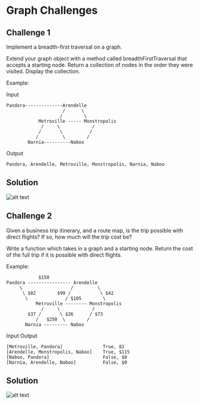 # Graph Challenges

## Challenge 1
Implement a breadth-first traversal on a graph. 

Extend your graph object with a method called breadthFirstTraversal that accepts a starting node. Return a collection of nodes in the order they were visited. Display the collection.

Example:

Input
```
Pandora--------------Arendelle
                     /      \
                    /        \
            Metroville ----- Monstropolis
             /     \            /
            /       \          /
           /         \        /
        Narnia----------Naboo
```
Output
```
Pandora, Arendelle, Metroville, Monstropolis, Narnia, Naboo
```

## Solution
![alt text](./src/main/assets/breadth-first-graph.jpg "breadth-first-graph")

## Challenge 2
Given a business trip itinerary, and a route map, is the trip possible with direct flights? If so, how much will the trip cost be?

Write a function which takes in a graph and a starting node. Return the cost of the full trip if it is possible with direct flights.

Example:
```
            $150
Pandora ---------------- Arendelle
     \                  /         \
      \ $82        $99 /           \ $42
       \              / $105        \
           Metroville -------- Monstropolis
             /     \            /
        $37 /       \ $26      / $73
           /   $250  \        /
       Narnia --------- Naboo
```
Input                               Output
```
[Metroville, Pandora]               True, 82
[Arendelle, Monstropolis, Naboo]    True, $115
[Naboo, Pandora]                    False, $0
[Narnia, Arendelle, Naboo]          False, $0
```

## Solution
![alt text](./src/main/assets/get-edges.jpg "get-edges")